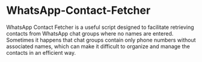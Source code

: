 # WhatsApp-Contact-Fetcher
WhatsApp Contact Fetcher is a useful script designed to facilitate retrieving contacts from WhatsApp chat groups where no names are entered. Sometimes it happens that chat groups contain only phone numbers without associated names, which can make it difficult to organize and manage the contacts in an efficient way.
